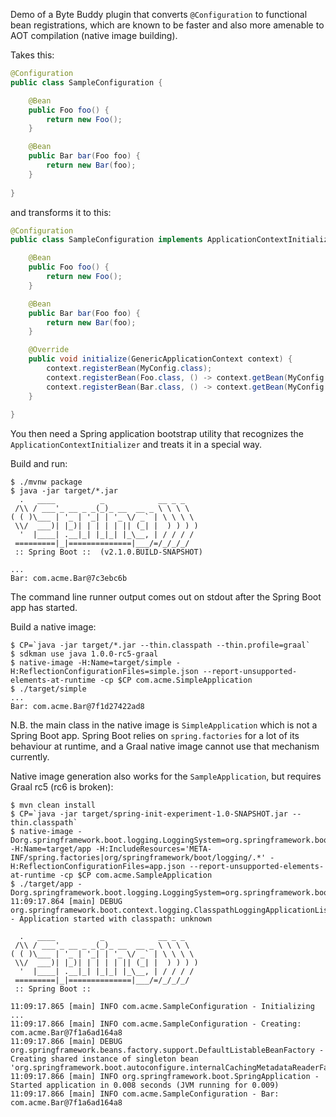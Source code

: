 Demo of a Byte Buddy plugin that converts `@Configuration` to
functional bean registrations, which are known to be faster and also
more amenable to AOT compilation (native image building).

Takes this:

```java
@Configuration
public class SampleConfiguration {

    @Bean
    public Foo foo() {
        return new Foo();
    }

    @Bean
    public Bar bar(Foo foo) {
        return new Bar(foo);
    }
    
}
```

and transforms it to this:

```java
@Configuration
public class SampleConfiguration implements ApplicationContextInitializer<GenericApplicationContext> {

    @Bean
    public Foo foo() {
        return new Foo();
    }

    @Bean
    public Bar bar(Foo foo) {
        return new Bar(foo);
    }

    @Override
    public void initialize(GenericApplicationContext context) {
        context.registerBean(MyConfig.class);
        context.registerBean(Foo.class, () -> context.getBean(MyConfig.class).foo());
        context.registerBean(Bar.class, () -> context.getBean(MyConfig.class).bar(context.getBean(Foo.class)));
    }
    
}
```

You then need a Spring application bootstrap utility that recognizes
the `ApplicationContextInitializer` and treats it in a special way.

Build and run:

```
$ ./mvnw package
$ java -jar target/*.jar
  .   ____          _            __ _ _
 /\\ / ___'_ __ _ _(_)_ __  __ _ \ \ \ \
( ( )\___ | '_ | '_| | '_ \/ _` | \ \ \ \
 \\/  ___)| |_)| | | | | || (_| |  ) ) ) )
  '  |____| .__|_| |_|_| |_\__, | / / / /
 =========|_|==============|___/=/_/_/_/
 :: Spring Boot ::  (v2.1.0.BUILD-SNAPSHOT)

...
Bar: com.acme.Bar@7c3ebc6b
```

The command line runner output comes out on stdout after the Spring Boot app has started.

Build a native image:

```
$ CP=`java -jar target/*.jar --thin.classpath --thin.profile=graal`
$ sdkman use java 1.0.0-rc5-graal
$ native-image -H:Name=target/simple -H:ReflectionConfigurationFiles=simple.json --report-unsupported-elements-at-runtime -cp $CP com.acme.SimpleApplication
$ ./target/simple
...
Bar: com.acme.Bar@7f1d27422ad8
```

N.B. the main class in the native image is `SimpleApplication` which is not a Spring Boot app. Spring Boot relies on `spring.factories` for a lot of its behaviour at runtime, and a Graal native image cannot use that mechanism currently.

Native image generation also works for the `SampleApplication`, but requires Graal rc5 (rc6 is broken):

```
$ mvn clean install
$ CP=`java -jar target/spring-init-experiment-1.0-SNAPSHOT.jar --thin.classpath`
$ native-image -Dorg.springframework.boot.logging.LoggingSystem=org.springframework.boot.logging.java.JavaLoggingSystem -H:Name=target/app -H:IncludeResources='META-INF/spring.factories|org/springframework/boot/logging/.*' -H:ReflectionConfigurationFiles=app.json --report-unsupported-elements-at-runtime -cp $CP com.acme.SampleApplication
$ ./target/app -Dorg.springframework.boot.logging.LoggingSystem=org.springframework.boot.logging.java.JavaLoggingSystem
11:09:17.864 [main] DEBUG org.springframework.boot.context.logging.ClasspathLoggingApplicationListener - Application started with classpath: unknown

  .   ____          _            __ _ _
 /\\ / ___'_ __ _ _(_)_ __  __ _ \ \ \ \
( ( )\___ | '_ | '_| | '_ \/ _` | \ \ \ \
 \\/  ___)| |_)| | | | | || (_| |  ) ) ) )
  '  |____| .__|_| |_|_| |_\__, | / / / /
 =========|_|==============|___/=/_/_/_/
 :: Spring Boot ::                        

11:09:17.865 [main] INFO com.acme.SampleConfiguration - Initializing
...
11:09:17.866 [main] INFO com.acme.SampleConfiguration - Creating: com.acme.Bar@7f1a6ad164a8
11:09:17.866 [main] DEBUG org.springframework.beans.factory.support.DefaultListableBeanFactory - Creating shared instance of singleton bean 'org.springframework.boot.autoconfigure.internalCachingMetadataReaderFactory'
11:09:17.866 [main] INFO org.springframework.boot.SpringApplication - Started application in 0.008 seconds (JVM running for 0.009)
11:09:17.866 [main] INFO com.acme.SampleConfiguration - Bar: com.acme.Bar@7f1a6ad164a8

```
